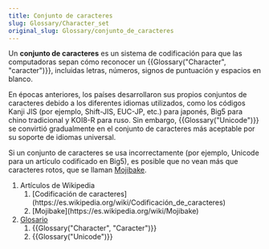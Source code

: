 ```yaml
---
title: Conjunto de caracteres
slug: Glossary/Character_set
original_slug: Glossary/conjunto_de_caracteres
---
```


Un **conjunto de caracteres** es un sistema de codificación para que las computadoras sepan cómo reconocer un {{Glossary("Character", "caracter")}}, incluidas letras, números, signos de puntuación y espacios en blanco.

En épocas anteriores, los países desarrollaron sus propios conjuntos de caracteres debido a los diferentes idiomas utilizados, como los códigos Kanji JIS (por ejemplo, Shift-JIS, EUC-JP, etc.) para japonés, Big5 para chino tradicional y KOI8-R para ruso. Sin embargo, {{Glossary("Unicode")}} se convirtió gradualmente en el conjunto de caracteres más aceptable por su soporte de idiomas universal.

Si un conjunto de caracteres se usa incorrectamente (por ejemplo, Unicode para un artículo codificado en Big5), es posible que no vean más que caracteres rotos, que se llaman [Mojibake](https://es.wikipedia.org/wiki/Mojibake).

<section id="Quick_links">
  <ol>
    <li>Artículos de Wikipedia
     <ol>
      <li>[Codificación de caracteres](https://es.wikipedia.org/wiki/Codificación_de_caracteres)</li>
      <li>[Mojibake](https://es.wikipedia.org/wiki/Mojibake)</li>
     </ol>
    </li>
    <li><a href="/es/docs/Glossary">Glosario</a>
     <ol>
      <li>{{Glossary("Character", "Caracter")}}</li>
      <li>{{Glossary("Unicode")}}</li>
     </ol>
    </li>
  </ol>
</section>
